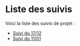 # Liste des suivis
Voici la liste des suivis de projet :
 - [Suivi du 17/12](ressources/Suivi1.md)
 - [Suivi du 11/01](ressources/Suivi2.md)